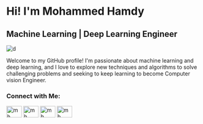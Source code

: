 # Hi! I'm Mohammed Hamdy 
## Machine Learning | Deep Learning Engineer

<img src="https://cdn.dribbble.com/users/1162077/screenshots/3848914/programmer.gif" alt="d" />


Welcome to my GitHub profile! I'm passionate about machine learning and deep learning, and I love to explore new techniques and algorithms to solve challenging problems and seeking to keep learning to become Computer vision Engineer.

### Connect with Me:
<p align="left">
<a href="www.linkedin.com/in/mohammed-hamdy-4b80301a7" target="blank"><img align="center" src="https://raw.githubusercontent.com/rahuldkjain/github-profile-readme-generator/master/src/images/icons/Social/linked-in-alt.svg" alt="mh" height="30" width="40" /></a>
<a href="https://www.kaggle.com/mohammedhamdy98" target="blank"><img align="center" src="https://raw.githubusercontent.com/rahuldkjain/github-profile-readme-generator/master/src/images/icons/Social/kaggle.svg" alt="mh" height="30" width="40" /></a>
<a href="https://www.hackerrank.com/hussein_uchiha" target="blank"><img align="center" src="https://encrypted-tbn0.gstatic.com/images?q=tbn:ANd9GcRJQ1NLA9NBn_zLxQa5luqzhaIz1uhXTIHoxDlDGIE_dQ&s" alt="mh" height="30" width="40" /></a>
<a href="https://flowcv.com/resume/5fwvvcqtm6" target="blank"><img align="center" src="https://cdni.iconscout.com/illustration/premium/thumb/male-employee-cv-resume-5684912-4737125.png" alt="mh" height="30" width="40" /></a>
</p>

